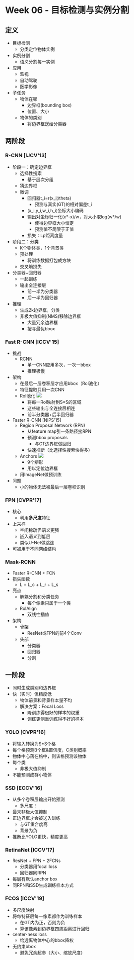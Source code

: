 # Week 06 - 目标检测与实例分割

## 定义
* 目标检测
	* 分类定位物体实例
* 实例分割
	* 语义分割每一实例
* 应用
	* 监视
	* 自动驾驶
	* 医学影像
* 子任务
	* 物体在哪
		* 边界框(bounding box)
		* 位置、大小
	* 物体的类别
		* 将边界框送给分类器

## 两阶段
### R-CNN [IJCV'13]
* 阶段一：确定边界框
	* 选择性搜索
		* 基于层次分组
	* 猜边界框
	* 微调
		* 回归器t_i=r(x_i;\theta)
			* 预测与真实(GT)的相对偏差t_i
		* (x_i,y_i,w_i,h_i)坐标大小编码
		* 输出对坐标归一化(x\*-x)/w，对大小取log(w\*/w)
			* 使得边界框大小恒定
			* 预测值不局限于正值
		* 损失：Lp距离度量
* 阶段二：分类
	* K个物体类，1个背景类
	* 预处理
		* 将训练数据打包成方块
	* 交叉熵损失
* 分类器+回归器
	* 一起训练
	* 输出全连接层
		* 前一半为分类器
		* 后一半为回归器
* 推理
	* 生成2k边界框，分类
	* 非极大值抑制(NMS)移除边界框
		* 大量冗余边界框
		* 搜寻最优bbox

### Fast R-CNN [ICCV'15]
* 挑战
	* RCNN
		* 单一CNN应用多次，一次一bbox
		* 推理极慢
* 架构
	* 在最后一层卷积层才应用bbox（RoI池化）
	* 特征提取只用一次CNN
	* RoI池化
		![](fig/roi_layer.jpg)
		* 将每一RoI映射到S\*S的区域
		* 这些输出与全连接层相连
		* 前半分类器+后半回归器
* Faster R-CNN [NIPS'15]
	* Region Proposal Network (RPN)
		* 从feature map引一条路径接RPN
		* 预测bbox proposals
			* 与GT边界框做回归
		* 快速推断（比选择性搜索快得多）
	* Anchors
		![](fig/anchors.jpg)
		* 9个矩形
		* 用以定位边界框
	* 用ImageNet做预训练
* 问题
	* 小的物体无法被最后一层卷积识别

### FPN [CVPR'17]
* 核心
	* 利用**多尺度**特征
* 上采样
	* 空间稀疏但语义更强
	* 嵌入语义到低层
	* 类似U-Net做跳连
* 可被用于不同网络结构

### Mask-RCNN
* Faster R-CNN + FCN
* 损失函数
	* L = L_c + L_r + L_s
* 亮点
	* 解耦分割和分类任务
		* 每个像素只属于一个类
	* RolAlign
		* 双线性插值
* 架构
	* 骨架
		* ResNet或FPN的前4个Conv
	* 头部
		* 分类器
		* 回归器
		* 分割

## 一阶段
* 同时生成类别和边界框
* 快（实时）但精度低
	* 物体前景和背景样本量不均
	* 解决方案：Focal Loss
		* 降训练得很好的样本的权重
		* 训练更侧重训练得不好的样本

### YOLO [CVPR'16]
* 将输入转换为S\*S个格
* 每个格预测B个框&置信度，C类别概率
* 物体中心落在格中，则该格预测该物体
* 每个类
	* 非极大值抑制
* 不能预测成群小物体

### SSD [ECCV'16]
* 从多个卷积层输出开始预测
	* 多尺度！
* 最末非极大值抑制
* 正边界框才会被送入训练
	* 与GT重合度高
	* 背景为负
* 推断比YOLO更快，精度更高

### RetinaNet [ICCV'17]
* ResNet + FPN + 2FCNs
	* 分类器用focal loss
	* 回归器同RPN
* 每层有默认anchor box
* 同RPN和SSD生成训练样本方式

### FCOS [ICCV'19]
* 多尺度映射
* 将每特征层每一像素都作为训练样本
	* 在GT内为正，否则为负
	* 算该像素到边界框四周距离进行回归
* center-ness loss
	* 给远离物体中心的bbox降权
* 无约束bbox
	* 避免冗余超参（大小、缩放尺度）